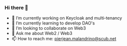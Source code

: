 ### Hi there 👋


- 🔭 I’m currently working on Keycloak and multi-tenancy
- 🌱 I’m currently learning to develop DAO's
- 👯 I’m looking to collaborate on Web3
- 💬 Ask me about Web2 / Web3
- 📫 How to reach me: pierjean.malandrino@scub.net

<!--
**pjmalandrino/pjmalandrino** is a ✨ _special_ ✨ repository because its `README.md` (this file) appears on your GitHub profile.

Here are some ideas to get you started:

-->
